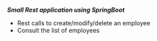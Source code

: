 ***Small Rest application using SpringBoot***
 - Rest calls to create/modify/delete an employee
 - Consult the list of employees
